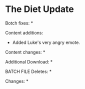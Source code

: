 # The Diet Update

Botch fixes:
  * 
  
Content additions:
  * Added Luke's very angry emote.
 
Content changes:
  * 

Additional Download:
  * 
 
BATCH FILE
Deletes:
  * 
  
Changes:
  * 
 
